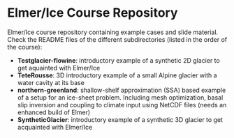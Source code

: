 # Elmer/Ice Course Repository
Elmer/Ice course repository containing example cases and slide material. Check the README files of the different subdirectories (listed in the order of the course):
* **Testglacier-flowine**: introductory example of a synthetic 2D glacier to get aquainted with Elmer/Ice
* **TeteRousse**: 3D introductory example of a small Alpine glacier with a water cavity at its base
* **northern-greenland**: shallow-shelf approximation (SSA) based example of a setup for an ice-sheet problem. Including mesh optimization, basal slip inversion and coupling to climate input using NetCDF files (needs an enhanced build of Elmer)
* **SyntheticGlacier**: introductory example of a synthetic 3D glacier to get acquainted with Elmer/Ice
